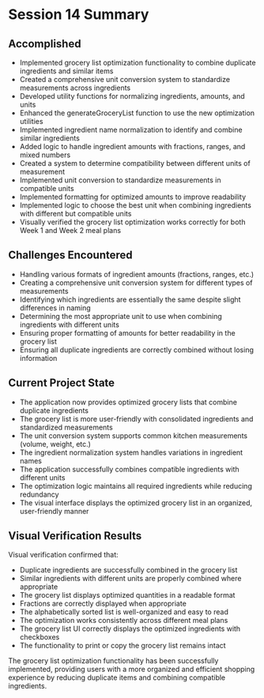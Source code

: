 # Session 14 Summary

## Accomplished

- Implemented grocery list optimization functionality to combine duplicate ingredients and similar items
- Created a comprehensive unit conversion system to standardize measurements across ingredients
- Developed utility functions for normalizing ingredients, amounts, and units
- Enhanced the generateGroceryList function to use the new optimization utilities
- Implemented ingredient name normalization to identify and combine similar ingredients
- Added logic to handle ingredient amounts with fractions, ranges, and mixed numbers
- Created a system to determine compatibility between different units of measurement
- Implemented unit conversion to standardize measurements in compatible units
- Implemented formatting for optimized amounts to improve readability
- Implemented logic to choose the best unit when combining ingredients with different but compatible units
- Visually verified the grocery list optimization works correctly for both Week 1 and Week 2 meal plans

## Challenges Encountered

- Handling various formats of ingredient amounts (fractions, ranges, etc.)
- Creating a comprehensive unit conversion system for different types of measurements
- Identifying which ingredients are essentially the same despite slight differences in naming
- Determining the most appropriate unit to use when combining ingredients with different units
- Ensuring proper formatting of amounts for better readability in the grocery list
- Ensuring all duplicate ingredients are correctly combined without losing information

## Current Project State

- The application now provides optimized grocery lists that combine duplicate ingredients
- The grocery list is more user-friendly with consolidated ingredients and standardized measurements
- The unit conversion system supports common kitchen measurements (volume, weight, etc.)
- The ingredient normalization system handles variations in ingredient names
- The application successfully combines compatible ingredients with different units
- The optimization logic maintains all required ingredients while reducing redundancy
- The visual interface displays the optimized grocery list in an organized, user-friendly manner

## Visual Verification Results

Visual verification confirmed that:
- Duplicate ingredients are successfully combined in the grocery list
- Similar ingredients with different units are properly combined where appropriate
- The grocery list displays optimized quantities in a readable format
- Fractions are correctly displayed when appropriate
- The alphabetically sorted list is well-organized and easy to read
- The optimization works consistently across different meal plans
- The grocery list UI correctly displays the optimized ingredients with checkboxes
- The functionality to print or copy the grocery list remains intact

The grocery list optimization functionality has been successfully implemented, providing users with a more organized and efficient shopping experience by reducing duplicate items and combining compatible ingredients.